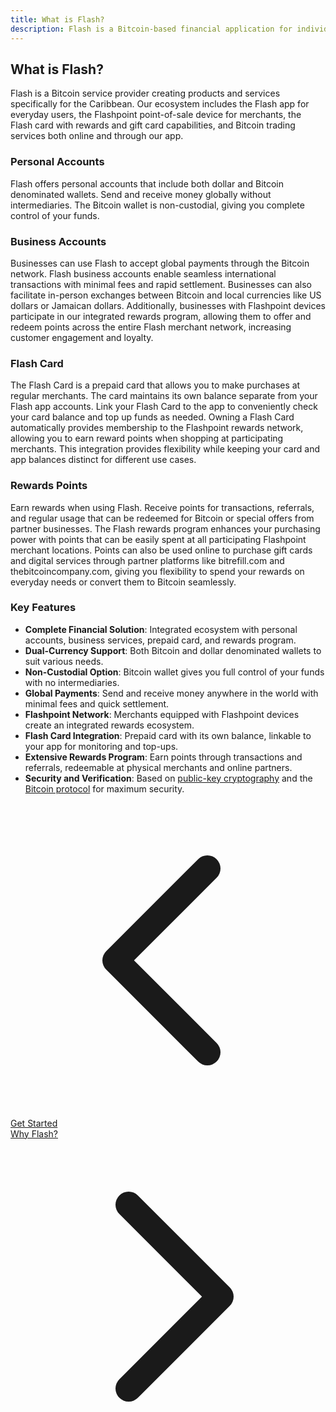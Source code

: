 ```yaml
---
title: What is Flash?
description: Flash is a Bitcoin-based financial application for individuals and businesses in the Caribbean and globally.
---
```


## What is Flash?

Flash is a Bitcoin service provider creating products and services specifically for the Caribbean. Our ecosystem includes the Flash app for everyday users, the Flashpoint point-of-sale device for merchants, the Flash card with rewards and gift card capabilities, and Bitcoin trading services both online and through our app.

### Personal Accounts

Flash offers personal accounts that include both dollar and Bitcoin denominated wallets. Send and receive money globally without intermediaries. The Bitcoin wallet is non-custodial, giving you complete control of your funds.

### Business Accounts

Businesses can use Flash to accept global payments through the Bitcoin network. Flash business accounts enable seamless international transactions with minimal fees and rapid settlement. Businesses can also facilitate in-person exchanges between Bitcoin and local currencies like US dollars or Jamaican dollars. Additionally, businesses with Flashpoint devices participate in our integrated rewards program, allowing them to offer and redeem points across the entire Flash merchant network, increasing customer engagement and loyalty.

### Flash Card

The Flash Card is a prepaid card that allows you to make purchases at regular merchants. The card maintains its own balance separate from your Flash app accounts. Link your Flash Card to the app to conveniently check your card balance and top up funds as needed. Owning a Flash Card automatically provides membership to the Flashpoint rewards network, allowing you to earn reward points when shopping at participating merchants. This integration provides flexibility while keeping your card and app balances distinct for different use cases.

### Rewards Points

Earn rewards when using Flash. Receive points for transactions, referrals, and regular usage that can be redeemed for Bitcoin or special offers from partner businesses. The Flash rewards program enhances your purchasing power with points that can be easily spent at all participating Flashpoint merchant locations. Points can also be used online to purchase gift cards and digital services through partner platforms like bitrefill.com and thebitcoincompany.com, giving you flexibility to spend your rewards on everyday needs or convert them to Bitcoin seamlessly.

### Key Features

- **Complete Financial Solution**: Integrated ecosystem with personal accounts, business services, prepaid card, and rewards program.
- **Dual-Currency Support**: Both Bitcoin and dollar denominated wallets to suit various needs.
- **Non-Custodial Option**: Bitcoin wallet gives you full control of your funds with no intermediaries.
- **Global Payments**: Send and receive money anywhere in the world with minimal fees and quick settlement.
- **Flashpoint Network**: Merchants equipped with Flashpoint devices create an integrated rewards ecosystem.
- **Flash Card Integration**: Prepaid card with its own balance, linkable to your app for monitoring and top-ups.
- **Extensive Rewards Program**: Earn points through transactions and referrals, redeemable at physical merchants and online partners.
- **Security and Verification**: Based on [public-key cryptography](https://en.wikipedia.org/wiki/Public-key_cryptography) and the [Bitcoin protocol](https://en.wikipedia.org/wiki/Bitcoin_protocol) for maximum security.

<!-- Navigation links -->
<div class="flex justify-between items-center mt-8 pt-4 border-t border-zinc-200 dark:border-zinc-700">
  <div class="w-1/3 text-left">
    <a href="get-started" class="inline-flex items-center bg-purple-600 hover:bg-purple-700 text-white rounded-md transition-colors px-4 py-2 text-sm font-medium shadow-sm hover:shadow-md">
      <svg xmlns="http://www.w3.org/2000/svg" class="h-4 w-4 mr-2" fill="none" viewBox="0 0 24 24" stroke="currentColor">
        <path stroke-linecap="round" stroke-linejoin="round" stroke-width="2" d="M15 19l-7-7 7-7" />
      </svg>
      Get Started
    </a>
  </div>
  <div class="w-1/3 text-center">
    <!-- Optional center content -->
  </div>
  <div class="w-1/3 text-right">
    <a href="why-flash" class="inline-flex items-center bg-purple-600 hover:bg-purple-700 text-white rounded-md transition-colors px-4 py-2 text-sm font-medium shadow-sm hover:shadow-md">
      Why Flash?
      <svg xmlns="http://www.w3.org/2000/svg" class="h-4 w-4 ml-2" fill="none" viewBox="0 0 24 24" stroke="currentColor">
        <path stroke-linecap="round" stroke-linejoin="round" stroke-width="2" d="M9 5l7 7-7 7" />
      </svg>
    </a>
  </div>
</div>
